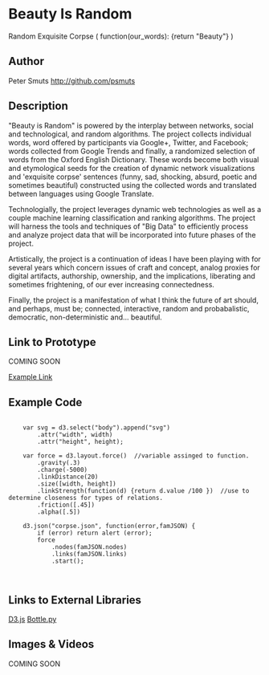# Beauty Is Random

Random Exquisite Corpse ( function(our_words): {return "Beauty"} )


## Author

Peter Smuts http://github.com/psmuts


## Description

"Beauty is Random" is powered by the interplay between networks,  social and technological, and random algorithms.  The project collects individual words, word offered by participants via Google+, Twitter, and Facebook; words collected from Google Trends and finally, a randomized selection of words from the Oxford English Dictionary.  These words become both visual and etymological seeds for the creation of dynamic network visualizations and 'exquisite corpse' sentences (funny, sad, shocking, absurd, poetic and sometimes beautiful) constructed using the collected words and translated between languages using Google Translate.  

Technologially, the project leverages dynamic web technologies as well as a couple machine learning classification and ranking algorithms. The project will harness the tools and techniques of "Big Data" to efficiently process and analyze project data that will be incorporated into future phases of the project.

Artistically, the project is a continuation of ideas I have been playing with for several years which concern issues of craft and concept, analog proxies for digital artifacts, authorship, ownership, and the implications, liberating and sometimes frightening, of our ever increasing connectedness.  

Finally, the project is a manifestation of what I think the future of art should, and perhaps, must be; connected, interactive, random and probabalistic, democratic, non-deterministic and... beautiful.  

## Link to Prototype
COMING SOON

[Example Link](http://www.google.com "Example Link")

## Example Code

```

    var svg = d3.select("body").append("svg")
        .attr("width", width)
        .attr("height", height);

    var force = d3.layout.force()  //variable assinged to function.
        .gravity(.3)
        .charge(-5000)
        .linkDistance(20)
        .size([width, height])
        .linkStrength(function(d) {return d.value /100 })  //use to determine closeness for types of relations.
        .friction([.45])
        .alpha([.5])

    d3.json("corpse.json", function(error,famJSON) {
        if (error) return alert (error);
        force
            .nodes(famJSON.nodes)  
            .links(famJSON.links)  
            .start();

   
```

## Links to External Libraries

[D3.js](https://github.com/mbostock)
[Bottle.py](http://bottlepy.org/)

## Images & Videos

COMING SOON
